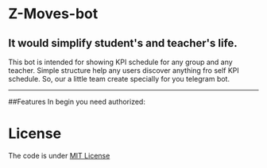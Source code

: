 # Z-Moves-bot


## It would simplify student's and teacher's life.
This bot is intended for showing KPI schedule for any group and any teacher. Simple structure help any users discover anything fro self KPI schedule.
So, our a little team create specially for you telegram bot. 
<hr>

##Features
In begin you need authorized:


# License
The code is under [MIT License](https://github.com/danilos1/z-moves-bot/blob/main/LICENSE)
